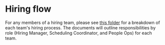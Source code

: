 # Hiring flow

For any members of a hiring team, please see [this folder](https://drive.google.com/drive/u/0/folders/1tJAroT8Z1sPnWkETSbe2mFFaD5_g7Q_E) for a breakdown of each team's hiring process. The documents will outline responsibilities by role (Hiring Manager, Scheduling Coordinator, and People Ops) for each team.
